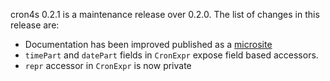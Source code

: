 cron4s 0.2.1 is a maintenance release over 0.2.0. The
list of changes in this release are:

 * Documentation has been improved published as a [microsite](http://alonsodoming.github.io/cron4s)
 * `timePart` and `datePart` fields in `CronExpr` expose field based accessors.
 * `repr` accessor in `CronExpr` is now private